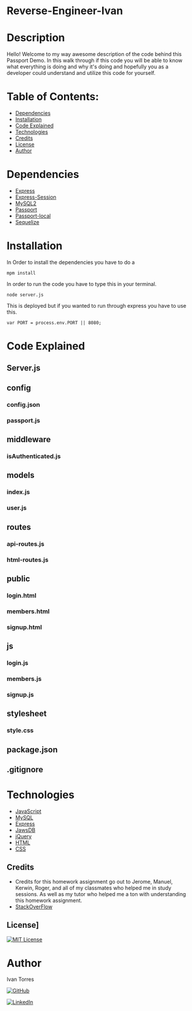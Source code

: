 # Reverse-Engineer-Ivan

# Description
Hello! Welcome to my way awesome description of the code behind this Passport Demo. In this walk through if this code you will be able to know what everything is doing and why it's doing and hopefully you as a developer could understand and utilize this code for yourself. 

 # Table of Contents:
* [Dependencies](#Dependencies)
* [Installation](#Installation)
* [Code Explained](#Code-Explained)
* [Technologies](#Technologies)
* [Credits](##Credits)
* [License](##Licence)
* [Author](#Author)

# Dependencies
* [Express](https://www.npmjs.com/package/express)
* [Express-Session](https://www.npmjs.com/package/handlebars)
* [MySQL2](https://www.npmjs.com/package/mysql)
* [Passport](https://www.npmjs.com/package/mysql)
* [Passport-local](https://www.npmjs.com/package/mysql)
* [Sequelize](https://www.npmjs.com/package/mysql)

# Installation
In Order to install the dependencies you have to do a 
```
mpm install
```
In order to run the code you have to type this in your terminal. 

```
node server.js
```

This is deployed but if you wanted to run through express you have to use this.  
```
var PORT = process.env.PORT || 8080;
```

# Code Explained

## Server.js

## config
### config.json

### passport.js

## middleware
### isAuthenticated.js

## models
### index.js

### user.js

## routes
### api-routes.js

### html-routes.js

## public
### login.html

### members.html

### signup.html

## js
### login.js

### members.js

### signup.js

## stylesheet
### style.css

## package.json

## .gitignore



# Technologies
* [JavaScript](https://www.w3schools.com/js/)
* [MySQL](https://www.mysql.com/)
* [Express](https://expressjs.com/)
* [JawsDB](https://elements.heroku.com/addons/jawsdb)
* [jQuery](https://jquery.com/)
* [HTML](https://www.w3schools.com/html/)
* [CSS](https://www.w3schools.com/css/)

## Credits
* Credits for this homework assignment go out to Jerome, Manuel, Kerwin, Roger, and all of my classmates who helped me in study sessions. As well as my tutor who helped me a ton with understanding this homework assignment. 
* [StackOverFlow](https://stackoverflow.com/)



## License]
[![MIT License](https://img.shields.io/badge/License-MIT-blue.svg)](https://www.mit.edu/~amini/LICENSE.md)

# Author
Ivan Torres

[![GitHub](https://img.shields.io/badge/github-%23100000.svg?&style=for-the-badge&logo=github&logoColor=white)](https://github.com/IvanTorresMia)

[![LinkedIn](https://img.shields.io/badge/linkedin-%230077B5.svg?&style=for-the-badge&logo=linkedin&logoColor=white)](www.linkedin.com/in/IvanTorresMia)
